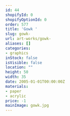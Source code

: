 ```yaml
---
id: 44
shopifyId: 0
shopifyOptionId: 0
order: 577
title: 'Gowk '
slug: gowk-
url: art-works/gowk-
aliases: []
categories:
- graphics
inStock: false
isVisible: false
location: ""
height: 50
width: 35
date: 2005-01-01T00:00:00Z
materials:
- paper
- acrylic
price: -1
mainImage: gowk.jpg
---
```

